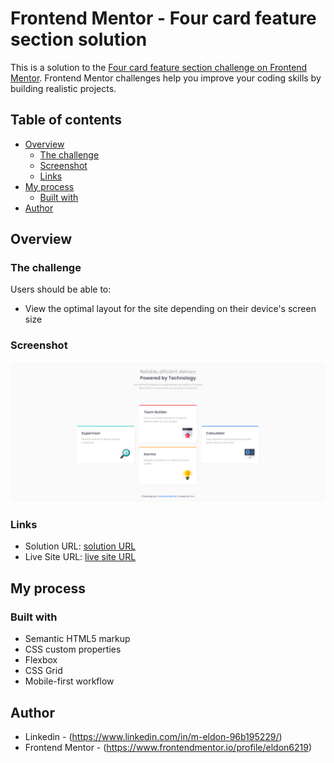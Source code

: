 # Frontend Mentor - Four card feature section solution

This is a solution to the [Four card feature section challenge on Frontend Mentor](https://www.frontendmentor.io/challenges/four-card-feature-section-weK1eFYK). Frontend Mentor challenges help you improve your coding skills by building realistic projects. 

## Table of contents

- [Overview](#overview)
  - [The challenge](#the-challenge)
  - [Screenshot](#screenshot)
  - [Links](#links)
- [My process](#my-process)
  - [Built with](#built-with)
- [Author](#author)



## Overview

### The challenge

Users should be able to:

- View the optimal layout for the site depending on their device's screen size

### Screenshot

![](./four-card.png)



### Links

- Solution URL: [ solution URL ](https://github.com/eldon6219/four-card-feature-section)
- Live Site URL: [ live site URL ](https://eldon6219.github.io/four-card-feature-section/)

## My process

### Built with

- Semantic HTML5 markup
- CSS custom properties
- Flexbox
- CSS Grid
- Mobile-first workflow





## Author

- Linkedin - (https://www.linkedin.com/in/m-eldon-96b195229/)
- Frontend Mentor - (https://www.frontendmentor.io/profile/eldon6219)



